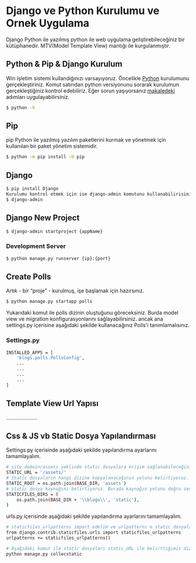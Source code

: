 # Django ve Python Kurulumu ve Ornek Uygulama  
Django Python ile yazılmış python ile web uygulama geliştirebileceğiniz bir kütüphanedir.
MTV(Model Template View) mantığı ile kurgulanmıştır.


## Python & Pip & Django Kurulum
Win işletim sistemi kullandığınızı varsayıyoruz. Öncelikle [Python](https://www.python.org/downloads/) kurulumunu gerçekleştiriniz.
Komut satırıdan python versiyonunu sorarak kurulumun gerçekleştiğiniz kontrol edebiliriz. Eğer sorun yaşıyorsanız [makaledeki](https://geek-university.com/python/add-python-to-the-windows-path/) adımları uygulayabilirsiniz.
```sh
$ python -V
```


## Pip 
pip Python ile yazılmış yazılım paketlerini kurmak ve yönetmek için kullanılan bir paket yönetim sistemidir.
```sh
$ python -m pip install -U pip
```
## Django 
```sh
$ pip install Django
Kurulumu kontrol etmek için ise django-admin komutunu kullanabilirisiniz.
$ django-admin
```

## Django New Project
```sh
$ django-admin startproject {appName}
```
### Development Server
```sh
$ python manage.py runserver {ip}:{port}
```
## Create Polls
Artık - bir “proje” - kurulmuş, işe başlamak için hazırsınız.
```sh
$ python manage.py startapp polls
```
Yukarıdaki komut ile polls dizinin oluştuğunu göreceksiniz. Burda model view ve migration konfigurasyonlarını sağlayabilirsiniz.  ancak ana settings.py içerisine aşağıdaki şekilde kullanacağınız Polls'i tanımlamalısınız.
### Settings.py
```sh
INSTALLED_APPS = [
    'blogs.polls.PollsConfig',
    ...
    ...
    ...
    ...
]
```

## Template View Url Yapısı
.....................

## Css & JS vb Static Dosya Yapılandırması
Settings.py içerisinde aşağıdaki şekilde yapılandırma ayarlarını tamamlayalım.
```sh
# site.domain/assets şeklinde static dosyalara erişim sağlanabileceğini tanımlıyoruz.
STATIC_URL = '/assets/'
# Static dosyaların hangi dizine kopyalanacağının yolunu belirtiyoruz.
STATIC_ROOT = os.path.join(BASE_DIR, 'assets')
# static dosya kaynağını belirtiyoruz. Burada kaynağın yolunu doğru seçmeye dikkat edin. 
STATICFILES_DIRS = (
    os.path.join(BASE_DIR + '\\blogs\\', 'static'),
)
```
urls.py içerisinde aşağıdaki şekilde yapılandırma ayarlarını tamamlayalım.
```sh
# staticfiles_urlpatterns import edelim ve urlpatterns e static dosyaları tanımlayalım aksi halde erişilmek istenen kaynak 404 dönebilir.
from django.contrib.staticfiles.urls import staticfiles_urlpatterns
urlpatterns += staticfiles_urlpatterns()

```



```sh
# Aşağıdaki komut ile static dosyaları static_URL ile belirttiğimiz dizine çıktısını alalım.
python manage.py collecstatic

```